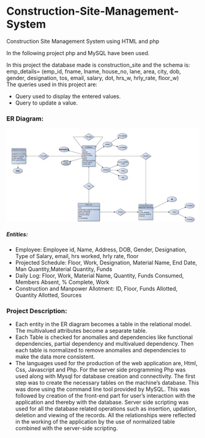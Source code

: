 # Construction-Site-Management-System
Construction Site Management System using HTML and php

In the following project php and MySQL have been used.

In this project the database made is construction_site and the schema is:  
emp_details= (emp_id, fname, lname, house_no, lane, area, city, dob, gender, designation, tos, email, salary, dot, hrs_w, hrly_rate, floor_w)  
The queries used in this project are:   
* Query used to display the entered values.
* Query to update a value.

### ER Diagram:
![alt text](er_diagram.jpg)

##### Entities: 
* Employee: Employee id, Name, Address, DOB, Gender, Designation, Type of Salary, email, hrs worked, hrly rate, floor
* Projected Schedule: Floor, Work, Designation, Material Name, End Date, Man Quantity,Material Quantity, Funds
* Daily Log: Floor, Work, Material Name, Quantity, Funds Consumed, Members Absent, % Complete, Work
* Construction and Manpower Allotment: ID, Floor, Funds Allotted, Quantity Allotted, Sources

### Project Description: 
* Each entity in the ER diagram becomes a table in the relational model. The multivalued attributes become a separate table.
* Each Table is checked for anomalies and dependencies like functional dependencies, partial dependency and multivalued dependency. Then each table is normalized to remove
anomalies and dependencies to make the data more consistent.   
* The languages used for the production of the web application are, Html, Css, Javascript and Php. For the server side programming Php was used along with Mysql
for database creation and connectivity. The first step was to create the necessary tables on the machine’s database. This
was done using the command line tool provided by MySQL. This was followed by creation of the front-end part for user’s interaction with the application and thereby
with the database. Server side scripting was used for all the database related operations such as insertion, updation, deletion and viewing of the records.
All the relationships were reflected in the working of the application by the use of normalized table combined with the server-side scripting.
